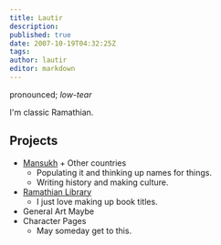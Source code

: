 ```yaml
---
title: Lautir
description:
published: true
date: 2007-10-19T04:32:25Z
tags:
author: lautir
editor: markdown
---
```


pronounced; *low-tear*

I'm classic Ramathian.

## Projects

- [Mansukh](/countries/mansukh) + Other countries
    - Populating it and thinking up names for things.
    - Writing history and making culture.
- [Ramathian Library](/entertainment/library)
    - I just love making up book titles.
- General Art Maybe
- Character Pages
    - May someday get to this.